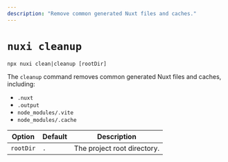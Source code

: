 ```yaml
---
description: "Remove common generated Nuxt files and caches."
---
```

# `nuxi cleanup`

```{bash}
npx nuxi clean|cleanup [rootDir]
```

The `cleanup` command removes common generated Nuxt files and caches, including:

- `.nuxt`
- `.output`
- `node_modules/.vite`
- `node_modules/.cache`

Option        | Default          | Description
-------------------------|-----------------|------------------
`rootDir` | `.` | The project root directory.
